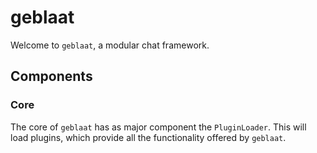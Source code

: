 # geblaat

Welcome to `geblaat`, a modular chat framework.


## Components

### Core
  
  The core of `geblaat` has as major component the `PluginLoader`. This will load plugins, which provide all the functionality offered by `geblaat`.
  
